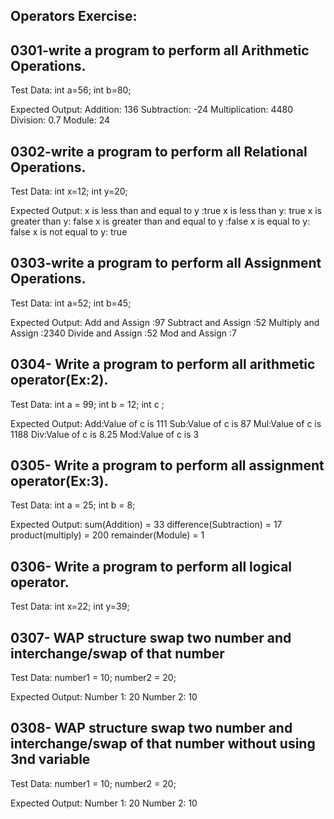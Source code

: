 ## Operators Exercise:

## 0301-write a program to perform all Arithmetic Operations.
Test Data:
int a=56;
int b=80;

Expected Output:
 Addition: 136
 Subtraction: -24
 Multiplication: 4480
 Division: 0.7
 Module: 24


## 0302-write a program to perform all Relational Operations.
Test Data:
int x=12;
int y=20;

Expected Output:
x is less than and equal to y :true
x is less than y: true
x is greater than y: false
x is greater than and equal to y :false
x is equal to y: false
x is not equal to y: true


## 0303-write a program to perform all Assignment Operations.
Test Data:
int a=52;
int b=45;

Expected Output:
Add and Assign :97
Subtract and Assign :52
Multiply and Assign :2340
Divide and Assign :52
Mod and Assign :7

## 0304- Write a program to perform all arithmetic operator(Ex:2).
Test Data:
int a = 99;
int b = 12;
int c ;

Expected Output:
Add:Value of c is 111
Sub:Value of c is 87 
Mul:Value of c is 1188
Div:Value of c is 8.25
Mod:Value of c is 3

## 0305- Write a program to perform all assignment operator(Ex:3).
Test Data:
int a = 25;
int b = 8;

Expected Output:
sum(Addition) =  33
difference(Subtraction) = 17
product(multiply) =  200
remainder(Module) =  1

## 0306- Write a program to perform all logical operator.
Test Data:
int x=22;
int y=39;


## 0307- WAP structure swap two number and interchange/swap of that number 
Test Data:
 number1 = 10;
 number2 = 20;

Expected Output:
Number 1: 20
Number 2: 10


## 0308- WAP structure swap two number and interchange/swap of that number without using 3nd variable
Test Data:
 number1 = 10;
 number2 = 20;


Expected Output:
Number 1: 20
Number 2: 10

